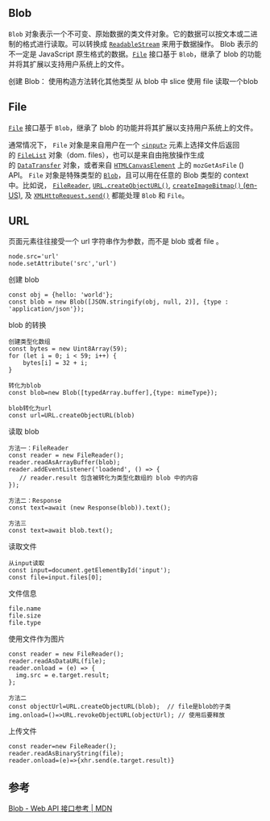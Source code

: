 

## Blob
`Blob` 对象表示一个不可变、原始数据的类文件对象。它的数据可以按文本或二进制的格式进行读取。可以转换成 [`ReadableStream`](https://developer.mozilla.org/zh-CN/docs/Web/API/ReadableStream) 来用于数据操作。
Blob 表示的不一定是 JavaScript 原生格式的数据。[`File`](https://developer.mozilla.org/zh-CN/docs/Web/API/File) 接口基于 `Blob`，继承了 blob 的功能并将其扩展以支持用户系统上的文件。

创建 Blob：
使用构造方法转化其他类型
从 blob 中 slice
使用 file 读取一个blob

## File
[`File`](https://developer.mozilla.org/zh-CN/docs/Web/API/File) 接口基于 `Blob`，继承了 blob 的功能并将其扩展以支持用户系统上的文件。

通常情况下， `File` 对象是来自用户在一个 [`<input>`](https://developer.mozilla.org/zh-CN/docs/Web/HTML/Element/input) 元素上选择文件后返回的 [`FileList`](https://developer.mozilla.org/zh-CN/docs/Web/API/FileList) 对象（dom. files），也可以是来自由拖放操作生成的 [`DataTransfer`](https://developer.mozilla.org/zh-CN/docs/Web/API/DataTransfer) 对象，或者来自 [`HTMLCanvasElement`](https://developer.mozilla.org/zh-CN/docs/Web/API/HTMLCanvasElement) 上的 `mozGetAsFile` () API。
`File` 对象是特殊类型的 [`Blob`](https://developer.mozilla.org/zh-CN/docs/Web/API/Blob)，且可以用在任意的 Blob 类型的 context 中。比如说， [`FileReader`](https://developer.mozilla.org/zh-CN/docs/Web/API/FileReader), [`URL.createObjectURL()`](https://developer.mozilla.org/zh-CN/docs/Web/API/URL/createObjectURL), [`createImageBitmap()` (en-US)]( https://developer.mozilla.org/en-US/docs/Web/API/createImageBitmap "Currently only available in English (US)"), 及 [`XMLHttpRequest.send()`]( https://developer.mozilla.org/zh-CN/docs/Web/API/XMLHttpRequest#send ()) 都能处理 `Blob` 和 `File`。

## URL
页面元素往往接受一个 url 字符串作为参数，而不是 blob 或者 file 。
```
node.src='url'
node.setAttribute('src','url')
```

创建 blob
```
const obj = {hello: 'world'};
const blob = new Blob([JSON.stringify(obj, null, 2)], {type : 'application/json'});
```

blob 的转换
```
创建类型化数组
const bytes = new Uint8Array(59);
for (let i = 0; i < 59; i++) {
	bytes[i] = 32 + i;
}

转化为blob
const blob=new Blob([typedArray.buffer],{type: mimeType});

blob转化为url
const url=URL.createObjectURL(blob)
```

读取 blob
```
方法一：FileReader
const reader = new FileReader();
reader.readAsArrayBuffer(blob);
reader.addEventListener('loadend', () => {
   // reader.result 包含被转化为类型化数组的 blob 中的内容
});

方法二：Response
const text=await (new Response(blob)).text();

方法三
const text=await blob.text();
```

读取文件
```
从input读取
const input=document.getElementById('input');
const file=input.files[0];
```

文件信息
```
file.name
file.size
file.type
```

使用文件作为图片
```
const reader = new FileReader();
reader.readAsDataURL(file);
reader.onload = (e) => {
  img.src = e.target.result;
};

方法二
const objectUrl=URL.createObjectURL(blob);  // file是blob的子类
img.onload=()=>URL.revokeObjectURL(objectUrl); // 使用后要释放
```

上传文件
```
const reader=new FileReader();
reader.readAsBinaryString(file);
reader.onload=(e)=>{xhr.send(e.target.result)}
```

## 参考
[Blob - Web API 接口参考 | MDN](https://developer.mozilla.org/zh-CN/docs/Web/API/Blob)